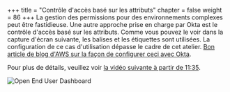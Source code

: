 +++
title = "Contrôle d'accès basé sur les attributs"
chapter = false
weight = 86
+++
La gestion des permissions pour des environnements complexes peut être fastidieuse. Une autre approche prise en charge par Okta est le contrôle d'accès basé sur les attributs. Comme vous pouvez le voir dans la capture d'écran suivante, les balises et les étiquettes sont utilisées. La configuration de ce cas d'utilisation dépasse le cadre de cet atelier. 
[Bon article de blog d'AWS sur la façon de configurer ceci avec Okta](https://aws.amazon.com/blogs/security/build-an-end-to-end-attribute-based-access-control-strategy-with-aws-sso-and-okta/).

Pour plus de détails, veuillez voir [la vidéo suivante à partir de 11:35](https://www.okta.com/resources-webinar-okta-and-aws-making-it-easier-to-use-workforce-identity-on-aws/). 

![Open End User Dashboard](/images/401_Attribute_based_access_control.png)
